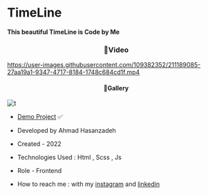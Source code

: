 # TimeLine

**This beautiful TimeLine is Code by Me**

<h3 align="center">🎥Video</h3>

https://user-images.githubusercontent.com/109382352/211189085-27aa19a1-9347-4717-8184-1748c684cd1f.mp4

<h4 align="center">📸Gallery</h4>

![t](https://user-images.githubusercontent.com/109382352/211189088-8dc8a0ce-a6b3-497a-a21d-0ac59badd13e.jpg)


- [Demo Project](https://ahmdhasanzadeh.com/project/TimeLine/) ✅

- Developed by Ahmad Hasanzadeh

- Created - 2022

- Technologies Used : Html , Scss , Js

- Role - Frontend

- How to reach me : with my [instagram](https://www.instagram.com/ahmdhasanzadeh) and [linkedin](https://www.linkedin.com/in/ahmd-hasanzadeh-911419249)
